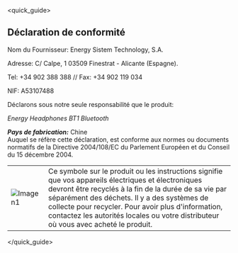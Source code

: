 <quick_guide>
## Déclaration de conformité

Nom du Fournisseur:
Energy Sistem Technology, S.A.

Adresse: C/ Calpe, 1
03509 Finestrat - Alicante (Espagne).

Tel: +34 902 388 388 // Fax: +34 902 119 034

NIF: A53107488



Déclarons sous notre seule responsabilité que le produit:

*Energy Headphones BT1 Bluetooth*

_**Pays de fabrication:**_ Chine  
Auquel se réfère cette déclaration, est conforme aux normes ou documents normatifs de la Directive 2004/108/EC du Parlement Européen et du Conseil du 15 décembre 2004.

|  |  |
|:-------|:-------|
|![Imagen1](http://static.energysistem.com/images/manuals/39930/52d42d0e441fc.jpg) | Ce symbole sur le produit ou les instructions signifie que vos appareils électriques et électroniques devront être recyclés à la fin de la durée de sa vie par séparément des déchets. Il y a des systèmes de collecte pour recycler. Pour avoir plus d'information, contactez les autorités locales ou votre distributeur où vous avec acheté le produit.|

</quick_guide>
